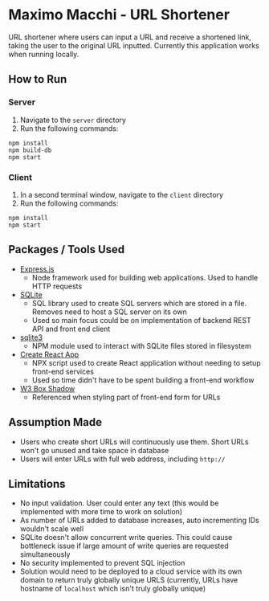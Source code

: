 # Maximo Macchi - URL Shortener

URL shortener where users can input a URL and receive a shortened link, taking the user to the original URL inputted. Currently this application works when running locally.

## How to Run

### Server

1. Navigate to the `server` directory
2. Run the following commands:

```
npm install
npm build-db
npm start
```

### Client

1. In a second terminal window, navigate to the `client` directory
2. Run the following commands:

```
npm install
npm start
```

## Packages / Tools Used

- [Express.js](http://expressjs.com/)
  - Node framework used for building web applications. Used to handle HTTP requests
- [SQLite](https://sqlite.org/index.html)
  - SQL library used to create SQL servers which are stored in a file. Removes need to host a SQL server on its own
  - Used so main focus could be on implementation of backend REST API and front end client
- [sqlite3](https://www.npmjs.com/package/sqlite3)
  - NPM module used to interact with SQLite files stored in filesystem
- [Create React App](https://create-react-app.dev/)
  - NPX script used to create React application without needing to setup front-end services
  - Used so time didn't have to be spent building a front-end workflow
- [W3 Box Shadow](https://www.w3schools.com/CSSref/css3_pr_box-shadow.asp)
  - Referenced when styling part of front-end form for URLs

## Assumption Made

- Users who create short URLs will continuously use them. Short URLs won't go unused and take space in database
- Users will enter URLs with full web address, including `http://`

## Limitations

- No input validation. User could enter any text (this would be implemented with more time to work on solution)
- As number of URLs added to database increases, auto incrementing IDs wouldn't scale well
- SQLite doesn't allow concurrent write queries. This could cause bottleneck issue if large amount of write queries are requested simultaneously
- No security implemented to prevent SQL injection
- Solution would need to be deployed to a cloud service with its own domain to return truly globally unique URLS (currently, URLs have hostname of `localhost` which isn't truly globally unique)
